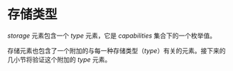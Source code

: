 # 存储类型

*storage* 元素包含一个 *type* 元素，它是 *capabilities*
集合下的一个枚举值。

存储元素也包含了一个附加的与每一种存储类型（*type*）有关的元素。接下来的几小节将验证这个附加的
*type* 元素。
